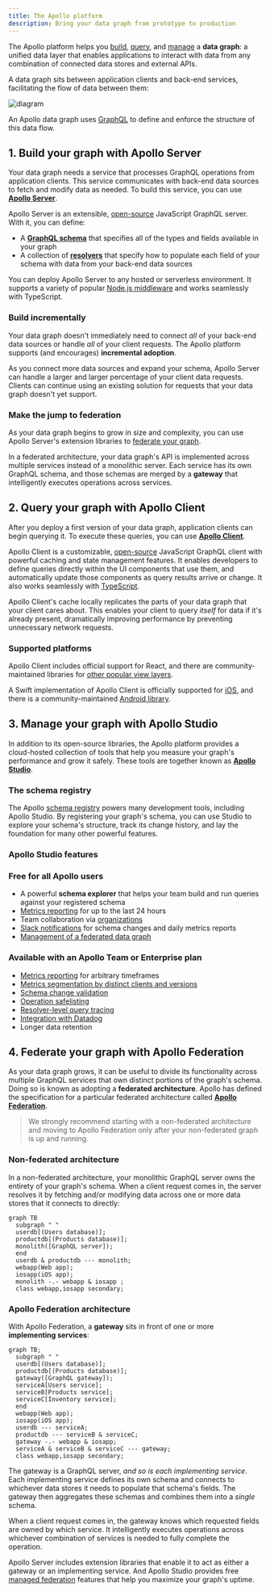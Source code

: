 ```yaml
---
title: The Apollo platform
description: Bring your data graph from prototype to production
---
```


The Apollo platform helps you [build](#1-build-your-graph-with-apollo-server), [query](#2-query-your-graph-with-apollo-client), and [manage](#3-manage-your-graph-with-apollo-studio) a **data graph**: a unified data layer that enables applications to interact with data from any combination of connected data stores and external APIs.

A data graph sits between application clients and back-end services, facilitating the flow of data between them:

![diagram](../images/index-diagram.svg)

An Apollo data graph uses [GraphQL](./benefits/) to define and enforce the structure of this data flow.


## 1. Build your graph with Apollo Server

Your data graph needs a service that processes GraphQL operations from application clients. This service communicates with back-end data sources to fetch and modify data as needed. To build this service, you can use [**Apollo Server**](https://www.apollographql.com/docs/apollo-server/).

Apollo Server is an extensible, [open-source](https://github.com/apollographql/apollo-server) JavaScript GraphQL server. With it, you can define:

* A [**GraphQL schema**](https://www.apollographql.com/docs/apollo-server/schema/schema/) that specifies all of the types and fields available in your graph
* A collection of [**resolvers**](https://www.apollographql.com/docs/apollo-server/data/resolvers/) that specify how to populate each field of your schema with data from your back-end data sources

You can deploy Apollo Server to any hosted or serverless environment. It supports a variety of popular [Node.js middleware](https://www.apollographql.com/docs/apollo-server/integrations/middleware/) and works seamlessly with TypeScript.

### Build incrementally

Your data graph doesn't immediately need to connect _all_ of your back-end data sources or handle _all_ of your client requests. The Apollo platform supports (and encourages) **incremental adoption**.

As you connect more data sources and expand your schema, Apollo Server can handle a larger and larger percentage of your client data requests. Clients can continue using an existing solution for requests that your data graph doesn't yet support.

### Make the jump to federation

As your data graph begins to grow in size and complexity, you can use Apollo Server's extension libraries to [federate your graph](#4-federate-your-graph-with-apollo-federation).

In a federated architecture, your data graph's API is implemented across multiple services instead of a monolithic server. Each service has its own GraphQL schema, and those schemas are merged by a **gateway** that intelligently executes operations across services.

## 2. Query your graph with Apollo Client

After you deploy a first version of your data graph, application clients can begin querying it. To execute these queries, you can use [**Apollo Client**](https://www.apollographql.com/docs/react/).

Apollo Client is a customizable, [open-source](https://github.com/apollographql/apollo-client) JavaScript GraphQL client with powerful caching and state management features. It enables developers to define queries directly within the UI components that use them, and automatically update those components as query results arrive or change. It also works seamlessly with [TypeScript](https://www.apollographql.com/docs/react/development-testing/static-typing/).

Apollo Client's cache locally replicates the parts of your data graph that your client cares about. This enables your client to query _itself_ for data if it's already present, dramatically improving performance by preventing unnecessary network requests.

### Supported platforms

Apollo Client includes official support for React, and there are community-maintained libraries for [other popular view layers](https://www.apollographql.com/docs/react/integrations/integrations/).

A Swift implementation of Apollo Client is officially supported for [iOS](https://www.apollographql.com/docs/ios/), and there is a community-maintained [Android library](https://www.apollographql.com/docs/android/).

## 3. Manage your graph with Apollo Studio

In addition to its open-source libraries, the Apollo platform provides a cloud-hosted collection of tools that help you measure your graph's performance and grow it safely. These tools are together known as [**Apollo Studio**](https://www.apollographql.com/docs/graph-manager/).

### The schema registry

The Apollo [schema registry](https://www.apollographql.com/docs/graph-manager/schema-registry/) powers many development tools, including Apollo Studio. By registering your graph's schema, you can use Studio to explore your schema's structure, track its change history, and lay the foundation for many other powerful features.

### Apollo Studio features

### Free for all Apollo users

* A powerful **schema explorer** that helps your team build and run queries against your registered schema
* [Metrics reporting](https://www.apollographql.com/docs/graph-manager/setup-analytics/) for up to the last 24 hours
* Team collaboration via [organizations](https://www.apollographql.com/docs/graph-manager/org/organizations/)
* [Slack notifications](https://www.apollographql.com/docs/graph-manager/slack-integration/) for schema changes and daily metrics reports
* [Management of a federated data graph](https://www.apollographql.com/docs/graph-manager/managed-federation/overview/)

### Available with an Apollo Team or Enterprise plan

* [Metrics reporting](https://www.apollographql.com/docs/graph-manager/setup-analytics/) for arbitrary timeframes
* [Metrics segmentation by distinct clients and versions](https://www.apollographql.com/docs/graph-manager/client-awareness/)
* [Schema change validation](https://www.apollographql.com/docs/graph-manager/schema-validation/)
* [Operation safelisting](https://www.apollographql.com/docs/graph-manager/operation-registry/)
* [Resolver-level query tracing](https://www.apollographql.com/docs/graph-manager/performance/)
* [Integration with Datadog](https://www.apollographql.com/docs/graph-manager/datadog-integration/)
* Longer data retention

## 4. Federate your graph with Apollo Federation

As your data graph grows, it can be useful to divide its functionality across multiple GraphQL services that own distinct portions of the graph's schema. Doing so is known as adopting a **federated architecture**. Apollo has defined the specification for a particular federated architecture called [**Apollo Federation**](https://www.apollographql.com/docs/apollo-server/federation/introduction/).

> We strongly recommend starting with a non-federated architecture and moving to Apollo Federation only after your non-federated graph is up and running.

### Non-federated architecture

In a non-federated architecture, your monolithic GraphQL server owns the entirety of your graph's schema. When a client request comes in, the server resolves it by fetching and/or modifying data across one or more data stores that it connects to directly:

```mermaid
graph TB
  subgraph " "
  userdb[(Users database)];
  productdb[(Products database)];
  monolith([GraphQL server]);
  end
  userdb & productdb --- monolith;
  webapp(Web app);
  iosapp(iOS app);
  monolith -.- webapp & iosapp ;
  class webapp,iosapp secondary;
```

### Apollo Federation architecture

With Apollo Federation, a **gateway** sits in front of one or more **implementing services**:

```mermaid
graph TB;
  subgraph " "
  userdb[(Users database)];
  productdb[(Products database)];
  gateway([GraphQL gateway]);
  serviceA[Users service];
  serviceB[Products service];
  serviceC[Inventory service];
  end
  webapp(Web app);
  iosapp(iOS app);
  userdb --- serviceA;
  productdb --- serviceB & serviceC;
  gateway -.- webapp & iosapp;
  serviceA & serviceB & serviceC --- gateway;
  class webapp,iosapp secondary;
```

The gateway is a GraphQL server, _and so is each implementing service_. Each implementing service defines its own schema and connects to whichever data stores it needs to populate that schema's fields. The gateway then aggregates these schemas and combines them into a _single_ schema.

When a client request comes in, the gateway knows which requested fields are owned by which service. It intelligently executes operations across whichever combination of services is needed to fully complete the operation.

Apollo Server includes extension libraries that enable it to act as either a gateway or an implementing service. And Apollo Studio provides free [managed federation](https://www.apollographql.com/docs/graph-manager/managed-federation/overview/) features that help you maximize your graph's uptime.
